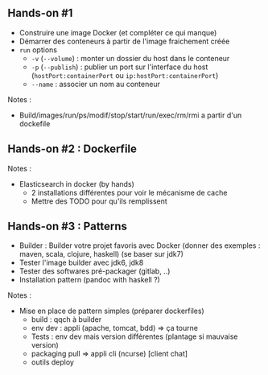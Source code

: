 ## Hands-on #1

- Construire une image Docker (et compléter ce qui manque)
- Démarrer des conteneurs à partir de l'image fraichement créée
- ``run`` options
    - ``-v`` (``--volume``) : monter un dossier du host dans le
      conteneur
    - ``-p`` (``--publish``) : publier un port sur l'interface du host
      (``hostPort:containerPort`` ou ``ip:hostPort:containerPort``)
    - ``--name`` : associer un nom au conteneur


Notes :
- Build/images/run/ps/modif/stop/start/run/exec/rm/rmi a partir d'un dockefile



## Hands-on #2 : Dockerfile


Notes :
- Elasticsearch in docker (by hands)
    - 2 installations différentes pour voir le mécanisme de cache
    - Mettre des TODO pour qu'ils remplissent



## Hands-on #3 : Patterns

- Builder : Builder votre projet favoris avec Docker (donner des
  exemples : maven, scala, clojure, haskell) (se baser sur jdk7)
- Tester l'image builder avec jdk6, jdk8
- Tester des softwares pré-packager (gitlab, ..)
- Installation pattern (pandoc with haskell ?)


Notes :
- Mise en place de pattern simples (préparer dockerfiles)
    - build : qqch à builder
    - env dev : appli (apache, tomcat, bdd) => ça tourne
    - Tests : env dev mais version différentes (plantage si mauvaise version)
    - packaging pull => appli cli (ncurse) [client chat]
    - outils deploy
